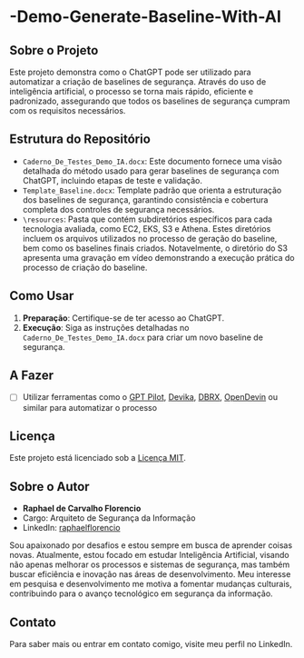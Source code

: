 # -Demo-Generate-Baseline-With-AI

## Sobre o Projeto

Este projeto demonstra como o ChatGPT pode ser utilizado para automatizar a criação de baselines de segurança. Através do uso de inteligência artificial, o processo se torna mais rápido, eficiente e padronizado, assegurando que todos os baselines de segurança cumpram com os requisitos necessários.

## Estrutura do Repositório

- `Caderno_De_Testes_Demo_IA.docx`: Este documento fornece uma visão detalhada do método usado para gerar baselines de segurança com ChatGPT, incluindo etapas de teste e validação.
- `Template_Baseline.docx`: Template padrão que orienta a estruturação dos baselines de segurança, garantindo consistência e cobertura completa dos controles de segurança necessários.
- `\resources`: Pasta que contém subdiretórios específicos para cada tecnologia avaliada, como EC2, EKS, S3 e Athena. Estes diretórios incluem os arquivos utilizados no processo de geração do baseline, bem como os baselines finais criados. Notavelmente, o diretório do S3 apresenta uma gravação em vídeo demonstrando a execução prática do processo de criação do baseline.

## Como Usar

1. **Preparação**: Certifique-se de ter acesso ao ChatGPT.
2. **Execução**: Siga as instruções detalhadas no `Caderno_De_Testes_Demo_IA.docx` para criar um novo baseline de segurança.

## A Fazer

- [ ] Utilizar ferramentas como o [GPT Pilot](https://www.youtube.com/watch?v=xQlnqTMC9xA&list=PLyQhIiC8pBQth5iX-o_Ys_aveomLyGugk&index=4&t=586s&ab_channel=MatthewBerman), [Devika](https://www.youtube.com/watch?v=kw9nTK42bTw&list=PLyQhIiC8pBQth5iX-o_Ys_aveomLyGugk&index=5&ab_channel=MatthewBerman), [DBRX](https://www.youtube.com/watch?v=0Z4BGBCl4gc&list=PLyQhIiC8pBQth5iX-o_Ys_aveomLyGugk&index=6&ab_channel=MatthewBerman), [OpenDevin](https://www.youtube.com/watch?v=dKD4a_sv69o&list=PLyQhIiC8pBQth5iX-o_Ys_aveomLyGugk&index=7&ab_channel=MatthewBerman) ou similar para automatizar o processo

## Licença

Este projeto está licenciado sob a [Licença MIT](LICENSE).

## Sobre o Autor

- **Raphael de Carvalho Florencio**
- Cargo: Arquiteto de Segurança da Informação
- LinkedIn: [raphaelflorencio](https://linkedin.com/in/raphaelflorencio)

Sou apaixonado por desafios e estou sempre em busca de aprender coisas novas. Atualmente, estou focado em estudar Inteligência Artificial, visando não apenas melhorar os processos e sistemas de segurança, mas também buscar eficiência e inovação nas áreas de desenvolvimento. Meu interesse em pesquisa e desenvolvimento me motiva a fomentar mudanças culturais, contribuindo para o avanço tecnológico em segurança da informação.

## Contato

Para saber mais ou entrar em contato comigo, visite meu perfil no LinkedIn.
